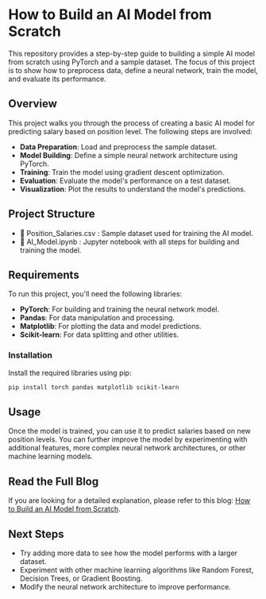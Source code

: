 # How to Build an AI Model from Scratch

This repository provides a step-by-step guide to building a simple AI model from scratch using PyTorch and a sample dataset. The focus of this project is to show how to preprocess data, define a neural network, train the model, and evaluate its performance.

## Overview
This project walks you through the process of creating a basic AI model for predicting salary based on position level. The following steps are involved:

- **Data Preparation**: Load and preprocess the sample dataset.
- **Model Building**: Define a simple neural network architecture using PyTorch.
- **Training**: Train the model using gradient descent optimization.
- **Evaluation**: Evaluate the model's performance on a test dataset.
- **Visualization**: Plot the results to understand the model's predictions.

## Project Structure

- 📄 Position_Salaries.csv  : Sample dataset used for training the AI model.
- 📄 AI_Model.ipynb         : Jupyter notebook with all steps for building and training the model.


## Requirements
To run this project, you'll need the following libraries:

- **PyTorch**: For building and training the neural network model.
- **Pandas**: For data manipulation and processing.
- **Matplotlib**: For plotting the data and model predictions.
- **Scikit-learn**: For data splitting and other utilities.

### Installation
Install the required libraries using pip:

```sh
pip install torch pandas matplotlib scikit-learn
```

## Usage
Once the model is trained, you can use it to predict salaries based on new position levels. You can further improve the model by experimenting with additional features, more complex neural network architectures, or other machine learning models.

## Read the Full Blog
If you are looking for a detailed explanation, please refer to this blog: [How to Build an AI Model from Scratch](https://www.projectpro.io/article/how-to-build-an-ai-model-from-scratch/1074).

## Next Steps
- Try adding more data to see how the model performs with a larger dataset.
- Experiment with other machine learning algorithms like Random Forest, Decision Trees, or Gradient Boosting.
- Modify the neural network architecture to improve performance.


